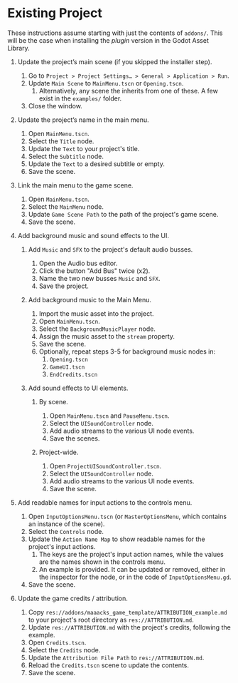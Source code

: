 # Existing Project

These instructions assume starting with just the contents of `addons/`. This will be the case when installing the *plugin* version in the Godot Asset Library.


1.  Update the project’s main scene (if you skipped the installer step).
    

    1.  Go to `Project > Project Settings… > General > Application > Run`.
    2.  Update `Main Scene` to `MainMenu.tscn` or `Opening.tscn`.
        1.  Alternatively, any scene the inherits from one of these. A few exist in the `examples/` folder.
    3.  Close the window.
    

2.  Update the project’s name in the main menu.
    

    1.  Open `MainMenu.tscn`.
    2.  Select the `Title` node.
    3.  Update the `Text` to your project's title.
    4.  Select the `Subtitle` node.
    5.  Update the `Text` to a desired subtitle or empty.
    6.  Save the scene.
    

3.  Link the main menu to the game scene.
    

    1.  Open `MainMenu.tscn`.
    2.  Select the `MainMenu` node.
    3.  Update `Game Scene Path` to the path of the project's game scene.
    4.  Save the scene.
    

4.  Add background music and sound effects to the UI.

    1.  Add `Music` and `SFX` to the project's default audio busses.

        1.  Open the Audio bus editor.
        2.  Click the button "Add Bus" twice (x2).
        3.  Name the two new busses `Music` and `SFX`.
        4.  Save the project.

    2.  Add background music to the Main Menu.

        1.  Import the music asset into the project.
        2.  Open `MainMenu.tscn`.
        3.  Select the `BackgroundMusicPlayer` node.
        4.  Assign the music asset to the `stream` property.
        5.  Save the scene.
        6.  Optionally, repeat steps 3-5 for background music nodes in:
            1.  `Opening.tscn`
            2.  `GameUI.tscn`
            3.  `EndCredits.tscn`


    3.  Add sound effects to UI elements.

        1.  By scene.


            1.  Open `MainMenu.tscn` and `PauseMenu.tscn`.
            2.  Select the `UISoundController` node.
            3.  Add audio streams to the various UI node events.
            4.  Save the scenes.


        2.  Project-wide.


            1.  Open `ProjectUISoundController.tscn`.
            2.  Select the `UISoundController` node.
            3.  Add audio streams to the various UI node events.
            4.  Save the scene.
   

5.  Add readable names for input actions to the controls menu.
    

    1.  Open `InputOptionsMenu.tscn` (or `MasterOptionsMenu`, which contains an instance of the scene).
    2.  Select the `Controls` node.
    3.  Update the `Action Name Map` to show readable names for the project's input actions.  
        1.  The keys are the project's input action names, while the values are the names shown in the controls menu.  
        2.  An example is provided. It can be updated or removed, either in the inspector for the node, or in the code of `InputOptionsMenu.gd`.  
    4.  Save the scene.  


6.  Update the game credits / attribution.
    

    1.  Copy `res://addons/maaacks_game_template/ATTRIBUTION_example.md` to your project's root directory as `res://ATTRIBUTION.md`.
    2.  Update `res://ATTRIBUTION.md` with the project's credits, following the example.
    3.  Open `Credits.tscn`.
    4.  Select the `Credits` node.
    5.  Update the `Attribution File Path` to `res://ATTRIBUTION.md`.
    6.  Reload the `Credits.tscn` scene to update the contents.
    7.  Save the scene.
   